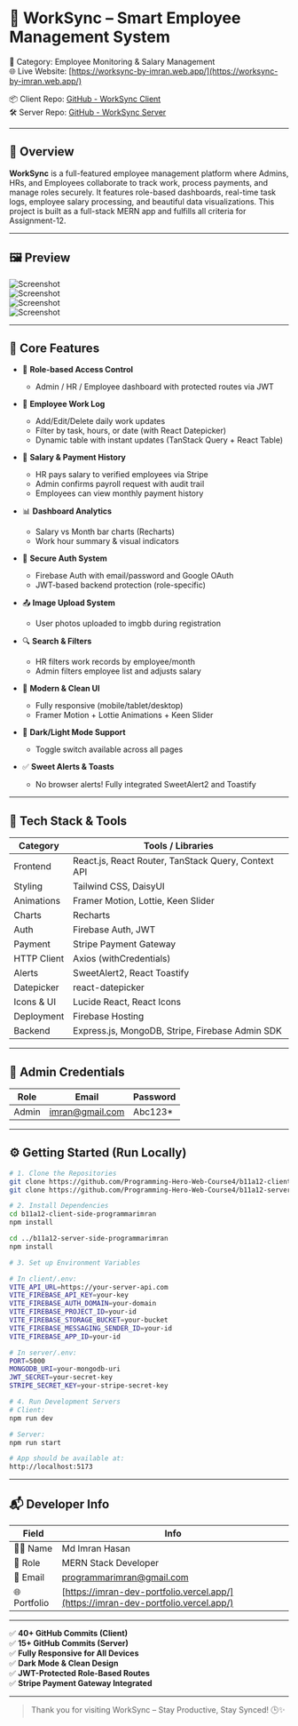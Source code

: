 # 🚀 WorkSync – Smart Employee Management System  
📁 Category: Employee Monitoring & Salary Management  
🌐 Live Website: [https://worksync-by-imran.web.app/](https://worksync-by-imran.web.app/)

📦 Client Repo: [GitHub - WorkSync Client](https://github.com/Programming-Hero-Web-Course4/b11a12-client-side-programmarimran)  
🛠️ Server Repo: [GitHub - WorkSync Server](https://github.com/Programming-Hero-Web-Course4/b11a12-server-side-programmarimran)

---

## 📌 Overview

**WorkSync** is a full-featured employee management platform where Admins, HRs, and Employees collaborate to track work, process payments, and manage roles securely. It features role-based dashboards, real-time task logs, employee salary processing, and beautiful data visualizations. This project is built as a full-stack MERN app and fulfills all criteria for Assignment-12.

---

## 🖼️ Preview

![Screenshot](https://i.ibb.co/YFhWjnTC/Screenshot-2025-07-22-003400.png)  
![Screenshot](https://i.ibb.co/wZyMVgDb/Screenshot-2025-07-22-003509.png)  
![Screenshot](https://i.ibb.co/gk7x61k/Screenshot-2025-07-22-003628.png)  
![Screenshot](https://i.ibb.co/MxTqzX1t/Screenshot-2025-07-22-003801.png)

---

## 🌟 Core Features

- 👥 **Role-based Access Control**  
  - Admin / HR / Employee dashboard with protected routes via JWT

- 📝 **Employee Work Log**  
  - Add/Edit/Delete daily work updates  
  - Filter by task, hours, or date (with React Datepicker)  
  - Dynamic table with instant updates (TanStack Query + React Table)

- 💸 **Salary & Payment History**  
  - HR pays salary to verified employees via Stripe  
  - Admin confirms payroll request with audit trail  
  - Employees can view monthly payment history

- 📊 **Dashboard Analytics**  
  - Salary vs Month bar charts (Recharts)  
  - Work hour summary & visual indicators

- 🔐 **Secure Auth System**  
  - Firebase Auth with email/password and Google OAuth  
  - JWT-based backend protection (role-specific)

- 📤 **Image Upload System**  
  - User photos uploaded to imgbb during registration

- 🔍 **Search & Filters**  
  - HR filters work records by employee/month  
  - Admin filters employee list and adjusts salary

- 🎨 **Modern & Clean UI**  
  - Fully responsive (mobile/tablet/desktop)  
  - Framer Motion + Lottie Animations + Keen Slider

- 🌙 **Dark/Light Mode Support**  
  - Toggle switch available across all pages

- ✅ **Sweet Alerts & Toasts**  
  - No browser alerts! Fully integrated SweetAlert2 and Toastify

---

## 🧰 Tech Stack & Tools

| Category       | Tools / Libraries |
|----------------|-------------------|
| Frontend       | React.js, React Router, TanStack Query, Context API |
| Styling        | Tailwind CSS, DaisyUI |
| Animations     | Framer Motion, Lottie, Keen Slider |
| Charts         | Recharts |
| Auth           | Firebase Auth, JWT |
| Payment        | Stripe Payment Gateway |
| HTTP Client    | Axios (withCredentials) |
| Alerts         | SweetAlert2, React Toastify |
| Datepicker     | react-datepicker |
| Icons & UI     | Lucide React, React Icons |
| Deployment     | Firebase Hosting |
| Backend        | Express.js, MongoDB, Stripe, Firebase Admin SDK |

---

## 🔐 Admin Credentials

| Role  | Email             | Password  |
|-------|------------------|-----------|
| Admin | imran@gmail.com  | Abc123*   |

---

## ⚙️ Getting Started (Run Locally)

```bash
# 1. Clone the Repositories
git clone https://github.com/Programming-Hero-Web-Course4/b11a12-client-side-programmarimran.git
git clone https://github.com/Programming-Hero-Web-Course4/b11a12-server-side-programmarimran.git

# 2. Install Dependencies
cd b11a12-client-side-programmarimran
npm install

cd ../b11a12-server-side-programmarimran
npm install

# 3. Set up Environment Variables

# In client/.env:
VITE_API_URL=https://your-server-api.com
VITE_FIREBASE_API_KEY=your-key
VITE_FIREBASE_AUTH_DOMAIN=your-domain
VITE_FIREBASE_PROJECT_ID=your-id
VITE_FIREBASE_STORAGE_BUCKET=your-bucket
VITE_FIREBASE_MESSAGING_SENDER_ID=your-id
VITE_FIREBASE_APP_ID=your-id

# In server/.env:
PORT=5000
MONGODB_URI=your-mongodb-uri
JWT_SECRET=your-secret-key
STRIPE_SECRET_KEY=your-stripe-secret-key

# 4. Run Development Servers
# Client:
npm run dev

# Server:
npm run start

# App should be available at:
http://localhost:5173
```

---

## 📬 Developer Info

| Field        | Info                         |
|--------------|------------------------------|
| 👨‍💻 Name      | Md Imran Hasan               |
| 💼 Role      | MERN Stack Developer          |
| 📧 Email     | programmarimran@gmail.com     |
| 🌐 Portfolio | [https://imran-dev-portfolio.vercel.app/](https://imran-dev-portfolio.vercel.app/)                   |

---

✅ **40+ GitHub Commits (Client)**  
✅ **15+ GitHub Commits (Server)**  
✅ **Fully Responsive for All Devices**  
✅ **Dark Mode & Clean Design**  
✅ **JWT-Protected Role-Based Routes**  
✅ **Stripe Payment Gateway Integrated**

---

> Thank you for visiting WorkSync – Stay Productive, Stay Synced! 🕒✨
